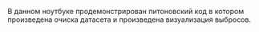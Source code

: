 В данном ноутбуке продемонстрирован питоновский код в котором произведена очиска датасета и произведена визуализация выбросов.
